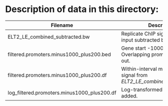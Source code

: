 # Description of data in this directory:

| Filename                                     | Description        | Detail |
| -------------------------------------------  | ----------------------------------------------             | ------ |
|ELT2_LE_combined_subtracted.bw | Replicate ChIP signal combined, input subtracted bigwig file.             |  [ENCFF514UXE](https://www.encodeproject.org/files/ENCFF514UXE/) |
| filtered.promoters.minus1000_plus200.bed     | Gene start -1000/+200. Overlapping promoters filtered out. | https://github.com/meekrob/ELT-2-ChIP-revision/blob/8b2eb7748500b22948849699ce44febcde6c5c48/David/promoter_chip.Rmd#L26 |
| filtered.promoters.minus1000_plus200.df      | Within-interval min and max ChIP signal from *ELT2_LE_combined_subtracted.bw*  | https://github.com/meekrob/ELT-2-ChIP-revision/blob/8b2eb7748500b22948849699ce44febcde6c5c48/David/promoter_chip.Rmd#L64 |
| log_filtered.promoters.minus1000_plus200.df  | Log-transformed signal columns added. | https://github.com/meekrob/ELT-2-ChIP-revision/blob/8b2eb7748500b22948849699ce44febcde6c5c48/David/promoter_chip.Rmd#L92|



